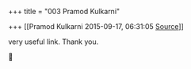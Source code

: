 +++
title = "003 Pramod Kulkarni"

+++
[[Pramod Kulkarni	2015-09-17, 06:31:05 [Source](https://groups.google.com/g/samskrita/c/-S4S9m6bvuQ)]]



very useful link. Thank you.



